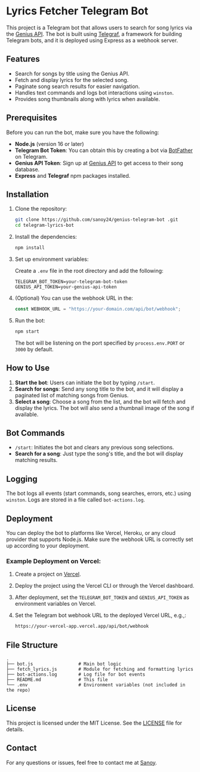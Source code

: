 # Lyrics Fetcher Telegram Bot

This project is a Telegram bot that allows users to search for song lyrics via the [Genius API](https://genius.com). The bot is built using [Telegraf](https://telegraf.js.org/), a framework for building Telegram bots, and it is deployed using Express as a webhook server.

## Features

-   Search for songs by title using the Genius API.
-   Fetch and display lyrics for the selected song.
-   Paginate song search results for easier navigation.
-   Handles text commands and logs bot interactions using `winston`.
-   Provides song thumbnails along with lyrics when available.

## Prerequisites

Before you can run the bot, make sure you have the following:

-   **Node.js** (version 16 or later)
-   **Telegram Bot Token**: You can obtain this by creating a bot via [BotFather](https://t.me/BotFather) on Telegram.
-   **Genius API Token**: Sign up at [Genius API](https://genius.com/api-clients) to get access to their song database.
-   **Express** and **Telegraf** npm packages installed.

## Installation

1. Clone the repository:

    ```bash
    git clone https://github.com/sanoy24/genius-telegram-bot .git
    cd telegram-lyrics-bot
    ```

2. Install the dependencies:

    ```bash
    npm install
    ```

3. Set up environment variables:

    Create a `.env` file in the root directory and add the following:

    ```
    TELEGRAM_BOT_TOKEN=your-telegram-bot-token
    GENIUS_API_TOKEN=your-genius-api-token
    ```

4. (Optional) You can use the webhook URL in the:

    ```javascript
    const WEBHOOK_URL = "https://your-domain.com/api/bot/webhook";
    ```

5. Run the bot:

    ```bash
    npm start
    ```

    The bot will be listening on the port specified by `process.env.PORT` or `3000` by default.

## How to Use

1. **Start the bot**: Users can initiate the bot by typing `/start`.
2. **Search for songs**: Send any song title to the bot, and it will display a paginated list of matching songs from Genius.
3. **Select a song**: Choose a song from the list, and the bot will fetch and display the lyrics. The bot will also send a thumbnail image of the song if available.

## Bot Commands

-   `/start`: Initiates the bot and clears any previous song selections.
-   **Search for a song**: Just type the song's title, and the bot will display matching results.

## Logging

The bot logs all events (start commands, song searches, errors, etc.) using `winston`. Logs are stored in a file called `bot-actions.log`.

## Deployment

You can deploy the bot to platforms like Vercel, Heroku, or any cloud provider that supports Node.js. Make sure the webhook URL is correctly set up according to your deployment.

### Example Deployment on Vercel:

1. Create a project on [Vercel](https://vercel.com).
2. Deploy the project using the Vercel CLI or through the Vercel dashboard.
3. After deployment, set the `TELEGRAM_BOT_TOKEN` and `GENIUS_API_TOKEN` as environment variables on Vercel.
4. Set the Telegram bot webhook URL to the deployed Vercel URL, e.g.,:

    ```bash
    https://your-vercel-app.vercel.app/api/bot/webhook
    ```

## File Structure

```
.
├── bot.js                 # Main bot logic
├── fetch_lyrics.js        # Module for fetching and formatting lyrics
├── bot-actions.log        # Log file for bot events
├── README.md              # This file
└── .env                   # Environment variables (not included in the repo)
```

## License

This project is licensed under the MIT License. See the [LICENSE](https://opensource.org/license/mit) file for details.

## Contact

For any questions or issues, feel free to contact me at [Sanoy](myonas86@gmail.com).
